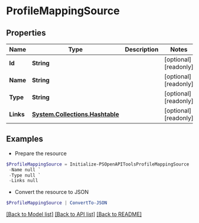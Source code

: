 # ProfileMappingSource
## Properties

Name | Type | Description | Notes
------------ | ------------- | ------------- | -------------
**Id** | **String** |  | [optional] [readonly] 
**Name** | **String** |  | [optional] [readonly] 
**Type** | **String** |  | [optional] [readonly] 
**Links** | [**System.Collections.Hashtable**](SystemCollectionsHashtable.md) |  | [optional] [readonly] 

## Examples

- Prepare the resource
```powershell
$ProfileMappingSource = Initialize-PSOpenAPIToolsProfileMappingSource  -Id null `
 -Name null `
 -Type null `
 -Links null
```

- Convert the resource to JSON
```powershell
$ProfileMappingSource | ConvertTo-JSON
```

[[Back to Model list]](../README.md#documentation-for-models) [[Back to API list]](../README.md#documentation-for-api-endpoints) [[Back to README]](../README.md)

